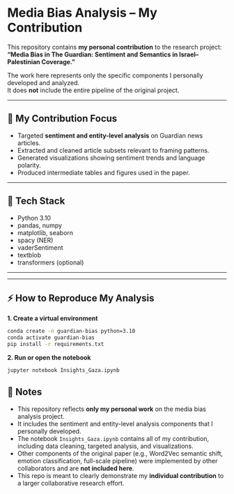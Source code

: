 # Media Bias Analysis – My Contribution

This repository contains **my personal contribution** to the research project:  
**“Media Bias in The Guardian: Sentiment and Semantics in Israel–Palestinian Coverage.”**

The work here represents only the specific components I personally developed and analyzed.  
It does **not** include the entire pipeline of the original project.

---

## 🧠 My Contribution Focus
- Targeted **sentiment and entity-level analysis** on Guardian news articles.   
- Extracted and cleaned article subsets relevant to framing patterns.  
- Generated visualizations showing sentiment trends and language polarity.  
- Produced intermediate tables and figures used in the paper.

---

## 🧰 Tech Stack
- Python 3.10
- pandas, numpy
- matplotlib, seaborn
- spacy (NER)
- vaderSentiment
- textblob
- transformers (optional)

---


---

## ⚡ How to Reproduce My Analysis

**1. Create a virtual environment**
```bash
conda create -n guardian-bias python=3.10
conda activate guardian-bias
pip install -r requirements.txt
```
**2. Run or open the notebook**
```bash
jupyter notebook Insights_Gaza.ipynb
```
## 📝 Notes
- This repository reflects **only my personal work** on the media bias analysis project.  
- It includes the sentiment and entity-level analysis components that I personally developed.  
- The notebook `Insights_Gaza.ipynb` contains all of my contribution, including data cleaning, targeted analysis, and visualizations.  
- Other components of the original paper (e.g., Word2Vec semantic shift, emotion classification, full-scale pipeline) were implemented by other collaborators and are **not included here**.  
- This repo is meant to clearly demonstrate my **individual contribution** to a larger collaborative research effort.
